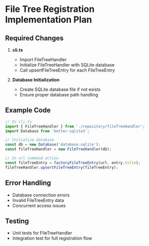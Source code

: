 # File Tree Registration Implementation Plan

## Required Changes

1. **cli.ts**
   - Import FileTreeHandler
   - Initialize FileTreeHandler with SQLite database
   - Call upsertFileTreeEntry for each FileTreeEntry

2. **Database Initialization**
   - Create SQLite database file if not exists
   - Ensure proper database path handling

## Example Code
```typescript
// In cli.ts
import { FileTreeHandler } from './repository/fileTreeHandler';
import Database from 'better-sqlite3';

// Initialize database
const db = new Database('database.sqlite');
const fileTreeHandler = new FileTreeHandler(db);

// In url command action
const fileTreeEntry = factoryFileTreeEntry(url, entry.title);
fileTreeHandler.upsertFileTreeEntry(fileTreeEntry);
```

## Error Handling
- Database connection errors
- Invalid FileTreeEntry data
- Concurrent access issues

## Testing
- Unit tests for FileTreeHandler
- Integration test for full registration flow